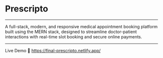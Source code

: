 # Prescripto 
______________________________________

A full-stack, modern, and responsive medical appointment booking platform built using the MERN stack, designed to streamline
doctor-patient interactions with real-time slot booking and secure online payments.

______________________________________


Live Demo 🚀
https://final-prescripto.netlify.app/

